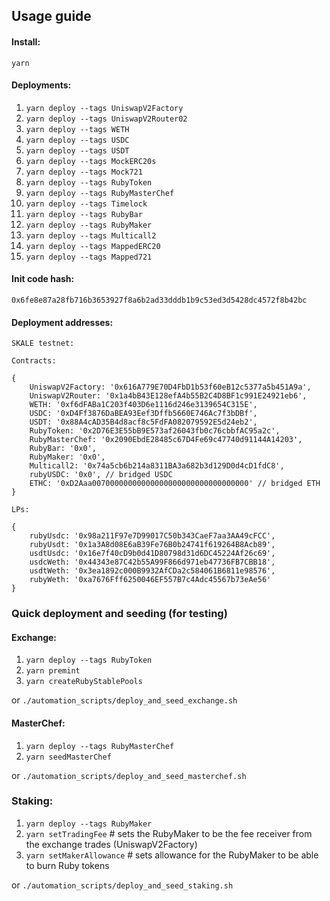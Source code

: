 ## Usage guide

#### Install:

`yarn`

#### Deployments:

1. `yarn deploy --tags UniswapV2Factory`
2. `yarn deploy --tags UniswapV2Router02`
3. `yarn deploy --tags WETH`
4. `yarn deploy --tags USDC`
5. `yarn deploy --tags USDT`
6. `yarn deploy --tags MockERC20s`
6. `yarn deploy --tags Mock721`
7. `yarn deploy --tags RubyToken`
8. `yarn deploy --tags RubyMasterChef`
9. `yarn deploy --tags Timelock`
10. `yarn deploy --tags RubyBar`
11. `yarn deploy --tags RubyMaker`
12. `yarn deploy --tags Multicall2`
13. `yarn deploy --tags MappedERC20`
14. `yarn deploy --tags Mapped721`


#### Init code hash:

`0x6fe8e87a28fb716b3653927f8a6b2ad33dddb1b9c53ed3d5428dc4572f8b42bc`

#### Deployment addresses:

```
SKALE testnet:

Contracts: 

{
    UniswapV2Factory: '0x616A779E70D4FbD1b53f60eB12c5377a5b451A9a',
    UniswapV2Router: '0x1a4bB43E128efA4b55B2C4D8BF1c991E24921eb6',
    WETH: '0xf6dFABa1C203f403D6e1116d246e3139654C315E',
    USDC: '0xD4Ff3876DaBEA93Eef3Dffb5660E746Ac7f3bDBf',
    USDT: '0x88A4cAD35B4d8acf8c5FdFA082079592E5d24eb2',
    RubyToken: '0x2D76E3E55bB9E573af26043fb0c76cbbfAC95a2c',
    RubyMasterChef: '0x2090EbdE28485c67D4Fe69c47740d91144A14203',
    RubyBar: '0x0',
    RubyMaker: '0x0',
    Multicall2: '0x74a5cb6b214a8311BA3a682b3d129D0d4cD1fdC8',
    rubyUSDC: '0x0', // bridged USDC
    ETHC: '0xD2Aaa00700000000000000000000000000000000' // bridged ETH
}

LPs:

{
    rubyUsdc: '0x98a211F97e7D99017C50b343CaeF7aa3AA49cFCC',
    rubyUsdt: '0x1a3A8d08E6aB39Fe76B0b24741f619264B8Acb89',
    usdtUsdc: '0x16e7f40cD9b0d41D80798d31d6DC45224Af26c69',
    usdcWeth: '0x44343e87C42b55A99F866d971eb47736FB7CBB18',
    usdtWeth: '0x3ea1892c000B9932AfCDa2c584061B6811e98576',
    rubyWeth: '0xa7676Fff6250046EF557B7c4Adc45567b73eAe56'
}

```

### Quick deployment and seeding (for testing)

#### Exchange:

1. `yarn deploy --tags RubyToken`
2. `yarn premint`
3. `yarn createRubyStablePools`

or `./automation_scripts/deploy_and_seed_exchange.sh`

#### MasterChef:

1. `yarn deploy --tags RubyMasterChef`
2. `yarn seedMasterChef`

or `./automation_scripts/deploy_and_seed_masterchef.sh`

### Staking:

1. `yarn deploy --tags RubyMaker`
2. `yarn setTradingFee` # sets the RubyMaker to be the fee receiver from the exchange trades (UniswapV2Factory)
3. `yarn setMakerAllowance` # sets allowance for the RubyMaker to be able to burn Ruby tokens

or `./automation_scripts/deploy_and_seed_staking.sh`